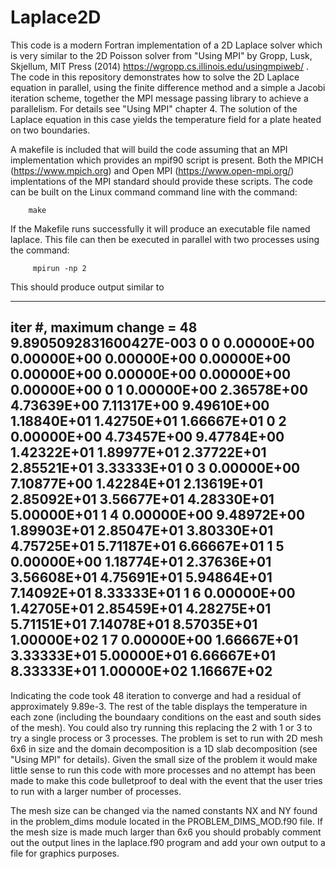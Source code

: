 # Laplace2D
This code is a modern Fortran implementation of a 2D Laplace solver which is very similar to the 2D Poisson solver from "Using MPI" by Gropp, Lusk, Skjellum, MIT Press (2014) https://wgropp.cs.illinois.edu/usingmpiweb/  .
The code in this repository demonstrates  how to solve the 2D Laplace equation in parallel, using the finite difference method and a simple a Jacobi iteration scheme, together the MPI message passing library to achieve a parallelism.  For details see "Using MPI" chapter 4.  The solution of the Laplace equation in this case yields the temperature field for a plate heated on two boundaries.  

A makefile is included that will build the code assuming that an MPI implementation which provides an mpif90 script is present.    Both the MPICH (https://www.mpich.org) and Open MPI (https://www.open-mpi.org/) implentations of the MPI standard should provide these scripts.  The code can be built on the Linux command command line with the command: 

        make

If the Makefile runs successfully it will produce an executable file named laplace.   This file can then be executed in parallel with two processes using the command:

         mpirun -np 2

This should produce output similar to

 -----------------------------------------------------
 iter #, maximum change =          48   9.8905092831600427E-003
   0    0  0.00000E+00  0.00000E+00  0.00000E+00  0.00000E+00  0.00000E+00  0.00000E+00  0.00000E+00  0.00000E+00
   0    1  0.00000E+00  2.36578E+00  4.73639E+00  7.11317E+00  9.49610E+00  1.18840E+01  1.42750E+01  1.66667E+01
   0    2  0.00000E+00  4.73457E+00  9.47784E+00  1.42322E+01  1.89977E+01  2.37722E+01  2.85521E+01  3.33333E+01
   0    3  0.00000E+00  7.10877E+00  1.42284E+01  2.13619E+01  2.85092E+01  3.56677E+01  4.28330E+01  5.00000E+01
   1    4  0.00000E+00  9.48972E+00  1.89903E+01  2.85047E+01  3.80330E+01  4.75725E+01  5.71187E+01  6.66667E+01
   1    5  0.00000E+00  1.18774E+01  2.37636E+01  3.56608E+01  4.75691E+01  5.94864E+01  7.14092E+01  8.33333E+01
   1    6  0.00000E+00  1.42705E+01  2.85459E+01  4.28275E+01  5.71151E+01  7.14078E+01  8.57035E+01  1.00000E+02
   1    7  0.00000E+00  1.66667E+01  3.33333E+01  5.00000E+01  6.66667E+01  8.33333E+01  1.00000E+02  1.16667E+02
 ------------------------------------------------------

Indicating the code took 48 iteration to converge and had a residual of approximately 9.89e-3.   The rest of the table displays the temperature in each zone (including the boundaary conditions on the east and south sides of the mesh).
You could also try running this replacing the 2 with 1 or 3 to try a single process or 3 processes. The problem is set to run with 2D mesh 6x6 in size and the domain decomposition is a 1D slab decomposition (see "Using MPI" for details).    Given the small size of the problem it would make little sense to run this code with more processes and no attempt has been made to make this code bulletproof to deal with the event that the user tries to run with a larger number of processes.     

The mesh size can be changed via the named constants NX and NY found in the problem_dims module located in the PROBLEM_DIMS_MOD.f90 file.    If the mesh size is made much larger than 6x6 you should probably comment out the output lines in the laplace.f90 program and add 
your own output to a file for graphics purposes.
